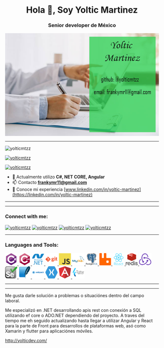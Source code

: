 <h1 align="center">Hola 👋, Soy Yoltic Martinez</h1>
<h3 align="center">Senior developer de México</h3>

<a href="www.linkedin.com/in/yoltic-martinez">
<p align="center">
<img src='https://github.com/yolticmtzz/yolticmtzz/blob/master/github.jpg'> 
</p>

</a>
<hr>

<p align="left"> <img src="https://komarev.com/ghpvc/?username=yolticmtzz&label=Profile%20views&color=0e75b6&style=flat" alt="yolticmtzz" /> </p>

<p align="left"> <a href="https://github.com/ryo-ma/github-profile-trophy"><img src="https://github-profile-trophy.vercel.app/?username=yolticmtzz" alt="yolticmtzz" /></a> </p>

<p align="left"> <a href="https://twitter.com/yolticmtzz" target="blank"><img src="https://img.shields.io/twitter/follow/yolticmtzz?logo=twitter&style=for-the-badge" alt="yolticmtzz" /></a> </p>

- 🌱 Actualmente utilizo **C#, NET CORE, Angular**
- 📫 Contacto **frankymr11@gmail.com**
- 📄 Conoce mi experiencia [www.linkedin.com/in/yoltic-martinez](https://linkedin.com/in/yoltic-martinez)

<hr>
<hr>
<h3 align="left">Connect with me:</h3>
<p align="left">
<a href="https://twitter.com/yolticmtzz" target="blank"><img align="center" src="https://cdn.jsdelivr.net/npm/simple-icons@3.0.1/icons/twitter.svg" alt="yolticmtzz" height="30" width="40" /></a>
<a href="https://linkedin.com/in/yoltic-martinez" target="blank"><img align="center" src="https://cdn.jsdelivr.net/npm/simple-icons@3.0.1/icons/linkedin.svg" alt="yolticmtzz" height="30" width="40" /></a>
<!-- <a href="https://stackoverflow.com/users/vanhak" target="blank"><img align="center" src="https://cdn.jsdelivr.net/npm/simple-icons@3.0.1/icons/stackoverflow.svg" alt="vanhak" height="30" width="40" /></a> -->
<a href="http://fb.com/yolticmtz" target="blank"><img align="center" src="https://cdn.jsdelivr.net/npm/simple-icons@3.0.1/icons/facebook.svg" alt="yolticmtzz" height="30" width="40" /></a>
<a href="https://instagram.com/yolticmtzz" target="blank"><img align="center" src="https://cdn.jsdelivr.net/npm/simple-icons@3.0.1/icons/instagram.svg" alt="yolticmtzz" height="30" width="40" /></a> 
 
</p>

<hr>

<h3 align="left">Languages and Tools:</h3>
<p align="left"> </a> 
	<a href="https://www.w3schools.com/cs/" target="_blank"> <img src="https://raw.githubusercontent.com/yolticmtzz/yolticmtzz/master/Icons/csharp-original.svg" alt="csharp" width="40" height="40"/> </a> 
	<a href="https://www.w3schools.com/cpp/" target="_blank"> <img src="https://raw.githubusercontent.com/yolticmtzz/yolticmtzz/master/Icons/cplusplus-original.svg" alt="cplusplus" width="40" height="40"/>
	<a href="https://dotnet.microsoft.com/" target="_blank"> <img src="https://raw.githubusercontent.com/yolticmtzz/yolticmtzz/master/Icons/dot-net-plain-wordmark.svg" alt="dotnet" width="40" height="40"/> </a> 
	<a href="https://git-scm.com/" target="_blank"> <img src="https://raw.githubusercontent.com/yolticmtzz/yolticmtzz/master/Icons/git-plain-wordmark.svg" alt="git" width="40" height="40"/> </a> 
	<a href="https://developer.mozilla.org/en-US/docs/Web/JavaScript" target="_blank"> <img src="https://raw.githubusercontent.com/yolticmtzz/yolticmtzz/master/Icons/javascript-original.svg" alt="javascript" width="40" height="40"/> 
	</a> <a href="https://www.mysql.com/" target="_blank"> <img src="https://raw.githubusercontent.com/yolticmtzz/yolticmtzz/master/Icons/mysql-original-wordmark.svg" alt="mysql" width="40" height="40"/> </a> 
	<a href="https://www.postgresql.org" target="_blank"> <img src="https://raw.githubusercontent.com/yolticmtzz/yolticmtzz/master/Icons/postgresql-original-wordmark.svg" alt="postgresql" width="40" height="40"/> </a> 
	<a href="https://www.rabbitmq.com" target="_blank"> <img src="https://raw.githubusercontent.com/yolticmtzz/yolticmtzz/master/Icons/Rabbit.svg" alt="rabbitMQ" width="40" height="40"/> </a>
	 <a href="https://reactjs.org/" target="_blank"> <img src="https://raw.githubusercontent.com/yolticmtzz/yolticmtzz/master/Icons/react-original-wordmark.svg" alt="react" width="40" height="40"/> </a> 
	 <a href="https://redis.io" target="_blank"> <img src="https://raw.githubusercontent.com/yolticmtzz/yolticmtzz/master/Icons/redis-original-wordmark.svg" alt="redis" width="40" height="40"/> </a> 
	 <a href="https://redux.js.org" target="_blank"> <img src="https://raw.githubusercontent.com/yolticmtzz/yolticmtzz/master/Icons/redux-original.svg" alt="redux" width="40" height="40"/> </a>
	 <a href="https://www.selenium.dev" target="_blank"> <img src="https://raw.githubusercontent.com/yolticmtzz/yolticmtzz/master/Icons/selenium-logo.svg" alt="selenium" width="40" height="40"/> </a>
	 <a href="https://www.sqlite.org/" target="_blank"> <img src="https://raw.githubusercontent.com/yolticmtzz/yolticmtzz/master/Icons/SQL-lite.svg" alt="sqlite" width="40" height="40"/> </a> 
	 <a href="https://webpack.js.org" target="_blank"> <img src="https://raw.githubusercontent.com/yolticmtzz/yolticmtzz/master/Icons/webpack-original-wordmark.svg" alt="webpack" width="40" height="40"/> </a> 
	 <a href="https://dotnet.microsoft.com/apps/xamarin" target="_blank"> <img src="https://raw.githubusercontent.com/yolticmtzz/yolticmtzz/master/Icons/xamarin.svg" alt="xamarin" width="40" height="40"/> </a>
 	 <a href="https://angular.io" target="_blank"> <img src="https://raw.githubusercontent.com/yolticmtzz/yolticmtzz/master/Icons/angular.svg" alt="angular" width="40" height="40"/> </a> 
 	 <a href="https://flutter.dev" target="_blank"> <img src="https://raw.githubusercontent.com/yolticmtzz/yolticmtzz/master/Icons/flutter.svg" alt="flutter" width="40" height="40"/> </a> 
	 
 </p>

<hr/>
 

<hr>

Me gusta darle solución a problemas o situaciónes dentro del campo laboral.
 
Me especializó en  .NET  desarrollando apis rest con conexión a SQL utilizando ef core o ADO.NET dependiendo del proyecto.
A traves del tiempo me eh seguido actualizando hasta llegar a utilizar Angular y React para la parte de Front para desarrollos de plataformas web,
asó como Xamarin y flutter para aplicaciónes móviles.

 http://yolticdev.com/
